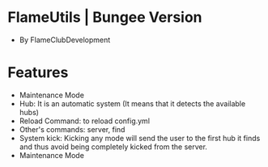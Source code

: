 # FlameUtils | Bungee Version
* By FlameClubDevelopment

# Features
* Maintenance Mode
* Hub: It is an automatic system (It means that it detects the available hubs)
* Reload Command: to reload config.yml 
* Other's commands: server, find
* System kick: Kicking any mode will send the user to the first hub it finds and thus avoid being completely kicked from the server.
* Maintenance Mode
